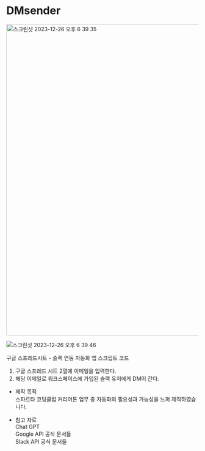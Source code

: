# DMsender

<img width="815" alt="스크린샷 2023-12-26 오후 6 39 35" src="https://github.com/verdantjuly/DMsender/assets/131671804/d92be0e7-43ac-44f8-a382-78d20cb0550a">

![스크린샷 2023-12-26 오후 6 39 46](https://github.com/verdantjuly/DMsender/assets/131671804/69951eec-8645-4c07-a8ed-660efcf733af)

구글 스프레드시트 - 슬랙 연동 자동화 앱 스크립트 코드

1. 구글 스프레드 시트 2열에 이메일을 입력한다.
2. 해당 이메일로 워크스페이스에 가입된 슬랙 유저에게 DM이 간다.

- 제작 목적<br/>
스파르타 코딩클럽 커리어톤 업무 중 자동화의 필요성과 가능성을 느껴 제작하였습니다.

- 참고 자료<br/>
Chat GPT<br/>
Google API 공식 문서들<br/>
Slack API 공식 문서들<br/>

